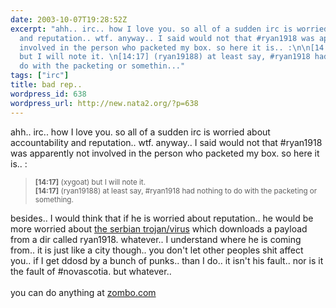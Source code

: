 ```yaml
---
date: 2003-10-07T19:28:52Z
excerpt: "ahh.. irc.. how I love you. so all of a sudden irc is worried about accountability
  and reputation.. wtf. anyway.. I said would not that #ryan1918 was apparently not
  involved in the person who packeted my box. so here it is.. :\n\n[14:17] (xygoat)
  but I will note it. \n[14:17] (ryan19188) at least say, #ryan1918 had nothing to
  do with the packeting or somethin..."
tags: ["irc"]
title: bad rep..
wordpress_id: 638
wordpress_url: http://new.nata2.org/?p=638
---
```


ahh.. irc.. how I love you. so all of a sudden irc is worried about accountability and reputation.. wtf. anyway.. I said would not that #ryan1918 was apparently not involved in the person who packeted my box. so here it is.. :
<blockquote><small>
<b>[14:17]</b> (xygoat) but I will note it. <br/>
<b>[14:17]</b> (ryan19188) at least say, #ryan1918 had nothing to do with the packeting or something. 
</small></blockquote>

besides.. I would think that if he is worried about reputation.. he would be more worried about <a href="http://www.canada-av.com/sensible/home.nsf/0/f3f9be5f5d19cfea85256903005dd935?OpenDocument">the serbian trojan/virus</a> which downloads a payload from a dir called ryan1918. whatever.. I understand where he is coming from.. it is just like a city though.. you don't let other peoples shit affect you.. if I get ddosd by a bunch of punks.. than I do.. it isn't his fault.. nor is it the fault of #novascotia. but whatever.. <br/><br/>
you can do anything at <a href="http://www.zombo.com">zombo.com</a>

 
